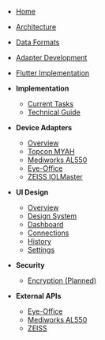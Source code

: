 * [Home](/)
* [Architecture](architecture.md)
* [Data Formats](data-formats.md)
* [Adapter Development](adapter-development.md)
* [Flutter Implementation](flutter-implementation.md)

* **Implementation**
  * [Current Tasks](implementation/current-tasks.md)
  * [Technical Guide](implementation/README.md)

* **Device Adapters**
  * [Overview](adapters/README.md)
  * [Topcon MYAH](adapters/topcon-myah.md)
  * [Mediworks AL550](adapters/mediworks-al550.md)
  * [Eye-Office](adapters/eye-office.md)
  * [ZEISS IOLMaster](adapters/zeiss-iolmaster.md)

* **UI Design**
  * [Overview](ui-design/README.md)
  * [Design System](ui-design/design-system.md)
  * [Dashboard](ui-design/dashboard/dashboard.md)
  * [Connections](ui-design/connections/connections.md)
  * [History](ui-design/history/history.md)
  * [Settings](ui-design/settings/settings.md)

* **Security**
  * [Encryption (Planned)](security/encryption-planned.md)

* **External APIs**
  * [Eye-Office](external-apis/eye-office/README.md)
  * [Mediworks AL550](external-apis/mediworks/README.md)
  * [ZEISS](external-apis/zeiss/README.md)
